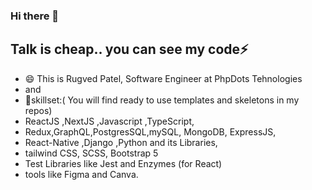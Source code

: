 ### Hi there 👋
## Talk is cheap.. you can see my code⚡
- 😄 This is Rugved Patel, Software Engineer at PhpDots Tehnologies
- and 
- 🔭skillset:( You will find ready to use templates and skeletons in my repos)
-  ReactJS ,NextJS ,Javascript ,TypeScript,
-  Redux,GraphQL,PostgresSQL,mySQL, MongoDB, ExpressJS, 
-  React-Native ,Django ,Python and its Libraries, 
-  tailwind CSS, SCSS, Bootstrap 5
-  Test Libraries like Jest and Enzymes (for React)
-  tools like Figma and Canva.
